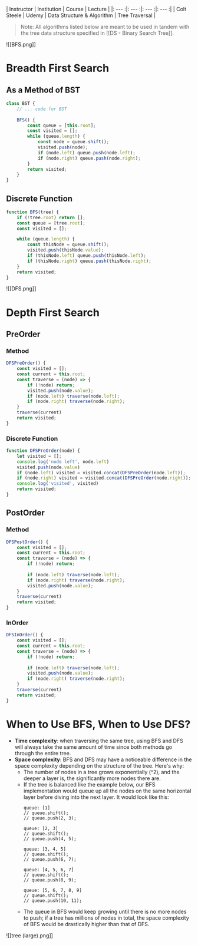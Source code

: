 | Instructor | Institution | Course | Lecture |
|: --- :|: --- :|: --- :|: --- :|
| Colt Steele | Udemy | Data Structure & Algorithm | Tree Traversal |

> Note: All algorithms listed below are meant to be used in tandem with the tree data structure specified in [[DS - Binary Search Tree]].


![[BFS.png]]

# Breadth First Search

## As a Method of BST
```js
class BST {
	// ... code for BST
	
	BFS() {
		const queue = [this.root];
		const visited = [];
		while (queue.length) {
			const node = queue.shift();
			visited.push(node);
			if (node.left) queue.push(node.left);
			if (node.right) queue.push(node.right);
		}
		return visited;
	}
}
```

## Discrete Function
```js
function BFS(tree) {
    if (!tree.root) return [];
    const queue = [tree.root];
    const visited = [];

    while (queue.length) {
        const thisNode = queue.shift();
        visited.push(thisNode.value);
        if (thisNode.left) queue.push(thisNode.left);
        if (thisNode.right) queue.push(thisNode.right);
    }
    return visited;
}
```


![[DFS.png]]
# Depth First Search

## PreOrder

### Method
```js
DFSPreOrder() {
	const visited = [];
	const current = this.root;
	const traverse = (node) => {
		if (!node) return;
		visited.push(node.value);
		if (node.left) traverse(node.left);
		if (node.right) traverse(node.right);
	}
	traverse(current)
	return visited;
}
```

### Discrete Function
```js
function DFSPreOrder(node) {
    let visited = [];
    console.log('node left', node.left)
    visited.push(node.value)
    if (node.left) visited = visited.concat(DFSPreOrder(node.left));
    if (node.right) visited = visited.concat(DFSPreOrder(node.right));
    console.log('visited', visited)
    return visited;
}
```


## PostOrder

### Method
```js
DFSPostOrder() {
	const visited = [];
	const current = this.root;
	const traverse = (node) => {
		if (!node) return;
		
		if (node.left) traverse(node.left);
		if (node.right) traverse(node.right);
		visited.push(node.value);
	}
	traverse(current)
	return visited;
}
```

### InOrder
```js
DFSInOrder() {
	const visited = [];
	const current = this.root;
	const traverse = (node) => {
		if (!node) return;
		
		if (node.left) traverse(node.left);
		visited.push(node.value);
		if (node.right) traverse(node.right);
	}
	traverse(current)
	return visited;
}
```


# When to Use BFS, When to Use DFS?
- **Time complexity**: when traversing the same tree, using BFS and DFS will always take the same amount of time since both methods go through the entire tree.
- **Space complexity**: BFS and DFS may have a noticeable difference in the space complexity depending on the structure of the tree. Here's why: 
	- The number of nodes in a tree grows exponentially (^2), and the deeper a layer is, the significantly more nodes there are.
	- If the tree is balanced like the example below, our BFS implementation would queue up all the nodes on the same horizontal layer before diving into the next layer. It would look like this:
		```
		queue: [1]
		// queue.shift();
		// queue.push(2, 3);
		
		queue: [2, 3]
		// queue.shift();
		// queue.push(4, 5);
		
		queue: [3, 4, 5]
		// queue.shift();
		// queue.push(6, 7);
		
		queue: [4, 5, 6, 7]
		// queue.shift();
		// queue.push(8, 9);
		
		queue: [5, 6, 7, 8, 9]
		// queue.shift();
		// queue.push(10, 11);
		```
	- The queue in BFS would keep growing until there is no more nodes to push; if a tree has millions of nodes in total, the space complexity of BFS would be drastically higher than that of DFS.

![[tree (large).png]]